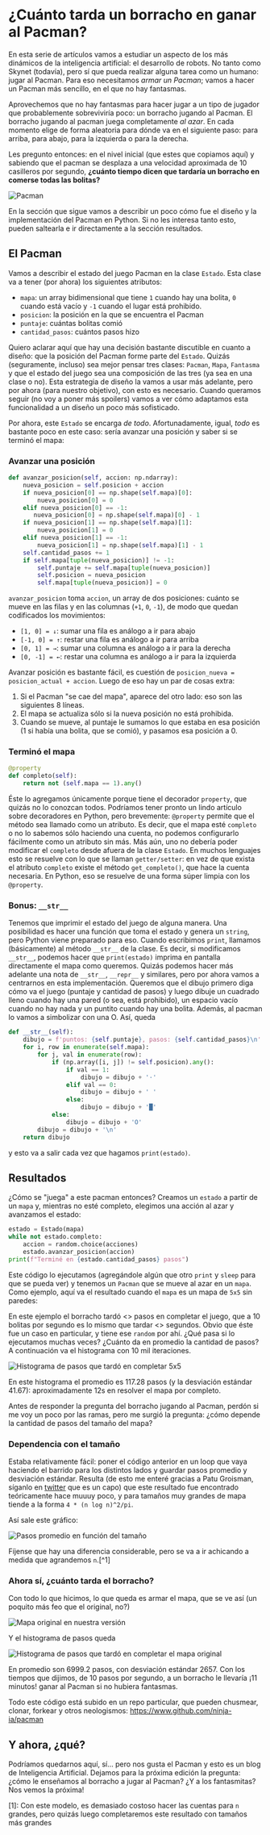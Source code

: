 # ¿Cuánto tarda un borracho en ganar al Pacman?

En esta serie de artículos vamos a estudiar un aspecto de los más dinámicos de la inteligencia artificial: el desarrollo de robots.
No tanto como Skynet (todavía), pero sí que pueda realizar alguna tarea como un humano: jugar al Pacman.
Para eso necesitamos *armar un Pacman*; vamos a hacer un Pacman más sencillo, en el que no hay fantasmas.

Aprovechemos que no hay fantasmas para hacer jugar a un tipo de jugador que probablemente sobreviviría poco: un borracho jugando al Pacman.
El borracho jugando al pacman juega completamente *al azar*.
En cada momento elige de forma aleatoria para dónde va en el siguiente paso: para arriba, para abajo, para la izquierda o para la derecha.

Les pregunto entonces: en el nivel inicial (que estes que copiamos aquí) y sabiendo que el pacman se desplaza a una velocidad aproximada de 10 casilleros por segundo, **¿cuánto tiempo dicen que tardaría un borracho en comerse todas las bolitas?**

![Pacman](pacman_original.png)

En la sección que sigue vamos a describir un poco cómo fue el diseño y la implementación del Pacman en Python.
Si no les interesa tanto esto, pueden saltearla e ir directamente a la sección resultados.

## El Pacman

Vamos a describir el estado del juego Pacman en la clase `Estado`.
Esta clase va a tener (por ahora) los siguientes atributos:

- `mapa`: un array bidimensional que tiene `1` cuando hay una bolita, `0` cuando está vacío y `-1` cuando el lugar está prohibido.
- `posicion`: la posición en la que se encuentra el Pacman
- `puntaje`: cuántas bolitas comió
- `cantidad_pasos`: cuántos pasos hizo

Quiero aclarar aquí que hay una decisión bastante discutible en cuanto a diseño: que la posición del Pacman forme parte del `Estado`.
Quizás (seguramente, incluso) sea mejor pensar tres clases: `Pacman`, `Mapa`, `Fantasma` y que el estado del juego sea una composición de las tres (ya sea en una clase o no).
Esta estrategia de diseño la vamos a usar más adelante, pero por ahora (para nuestro objetivo), con esto es necesario.
Cuando queramos seguir (no voy a poner más spoilers) vamos a ver cómo adaptamos esta funcionalidad a un diseño un poco más sofisticado.

Por ahora, este `Estado` se encarga *de todo*.
Afortunadamente, igual, *todo* es bastante poco en este caso: sería avanzar una posición y saber si se terminó el mapa:
    
### Avanzar una posición

```python
def avanzar_posicion(self, accion: np.ndarray):
    nueva_posicion = self.posicion + accion
    if nueva_posicion[0] == np.shape(self.mapa)[0]:
        nueva_posicion[0] = 0
    elif nueva_posicion[0] == -1:
       nueva_posicion[0] = np.shape(self.mapa)[0] - 1
    if nueva_posicion[1] == np.shape(self.mapa)[1]:
        nueva_posicion[1] = 0
    elif nueva_posicion[1] == -1:
        nueva_posicion[1] = np.shape(self.mapa)[1] - 1
    self.cantidad_pasos += 1
    if self.mapa[tuple(nueva_posicion)] != -1:
        self.puntaje += self.mapa[tuple(nueva_posicion)]
        self.posicion = nueva_posicion
        self.mapa[tuple(nueva_posicion)] = 0
```

`avanzar_posicion` toma `accion`, un array de dos posiciones: cuánto se mueve en las filas y en las columnas (`+1`, `0`, `-1`), de modo que quedan codificados los movimientos:
- `[1, 0] = ↓`: sumar una fila es análogo a ir para abajo
- `[-1, 0] = ↑`: restar una fila es análogo a ir para arriba
- `[0, 1] = →`: sumar una columna es análogo a ir para la derecha
- `[0, -1] = ←`: restar una columna es análogo a ir para la izquierda

Avanzar posición es bastante fácil, es cuestión de `posicion_nueva = posicion_actual + accion`.
Luego de eso hay un par de cosas extra:

1. Si el Pacman "se cae del mapa", aparece del otro lado: eso son las siguientes 8 líneas.
2. El mapa se actualiza sólo si la nueva posición no está prohibida.
3. Cuando se mueve, al puntaje le sumamos lo que estaba en esa posición (1 si había una bolita, que se comió), y pasamos esa posición a 0.

### Terminó el mapa

```python
@property
def completo(self):
    return not (self.mapa == 1).any()
```

Éste lo agregamos únicamente porque tiene el decorador `property`, que quizás no lo conozcan todos.
Podríamos tener pronto un lindo artículo sobre decoradores en Python, pero brevemente: `@property` permite que el método sea llamado como un atributo.
Es decir, que el mapa esté `completo` o no lo sabemos sólo haciendo una cuenta, no podemos configurarlo fácilmente como un atributo sin más.
Más aún, uno no debería poder modificar el `completo` desde afuera de la clase `Estado`.
En muchos lenguajes esto se resuelve con lo que se llaman `getter/setter`: en vez de que exista el atributo `completo` existe el método `get_completo()`, que hace la cuenta necesaria.
En Python, eso se resuelve de una forma súper limpia con los `@property`.
### Bonus: `__str__`

Tenemos que imprimir el estado del juego de alguna manera.
Una posibilidad es hacer una función que toma el estado y genera un `string`, pero Python viene preparado para eso.
Cuando escribimos `print`, llamamos (básicamente) al método `__str__` de la clase.
Es decir, si modificamos `__str__`, podemos hacer que `print(estado)` imprima en pantalla directamente el mapa como queremos.
Quizás podemos hacer más adelante una nota de `__str__`, `__repr__` y similares, pero por ahora vamos a centrarnos en esta implementación.
Queremos que el dibujo primero diga cómo va el juego (puntaje y cantidad de pasos) y luego dibuje un cuadrado lleno cuando hay una pared (o sea, está prohibido), un espacio vacío cuando no hay nada y un puntito cuando hay una bolita.
Además, al pacman lo vamos a simbolizar con una O.
Así, queda

```python
def __str__(self):
    dibujo = f'puntos: {self.puntaje}, pasos: {self.cantidad_pasos}\n'
    for i, row in enumerate(self.mapa):
        for j, val in enumerate(row):
            if (np.array([i, j]) != self.posicion).any():
                if val == 1:
                    dibujo = dibujo + '·'
                elif val == 0:
                    dibujo = dibujo + ' '
                else:
                    dibujo = dibujo + '█'
            else:
                dibujo = dibujo + 'O'
        dibujo = dibujo + '\n'
    return dibujo
```

y esto va a salir cada vez que hagamos `print(estado)`.

## Resultados

¿Cómo se "juega" a este pacman entonces?
Creamos un `estado` a partir de un `mapa` y, mientras no esté completo, elegimos una acción al azar y avanzamos el estado:
```python
estado = Estado(mapa)
while not estado.completo:
    accion = random.choice(acciones)
    estado.avanzar_posicion(accion)
print(f"Terminé en {estado.cantidad_pasos} pasos")
```

Este código lo ejecutamos (agregándole algún que otro `print` y `sleep` para que se pueda ver) y tenemos un `Pacman` que se mueve al azar en un `mapa`.
Como ejemplo, aquí va el resultado cuando el `mapa` es un mapa de `5x5` sin paredes:


En este ejemplo el borracho tardó <> pasos en completar el juego, que a 10 bolitas por segundo es lo mismo que tardar <> segundos.
Obvio que éste fue un caso en particular, y tiene ese `random` por ahí.
¿Qué pasa si lo ejecutamos muchas veces?
¿Cuánto da en promedio la cantidad de pasos?
A continuación va el histograma con 10 mil iteraciones.

![Histograma de pasos que tardó en completar 5x5](histograma_5x5.png)

En este histograma el promedio es 117.28 pasos (y la desviación estándar 41.67): aproximadamente 12s en resolver el mapa por completo.

Antes de responder la pregunta del borracho jugando al Pacman, perdón si me voy un poco por las ramas, pero me surgió la pregunta: ¿cómo depende la cantidad de pasos del tamaño del mapa?

### Dependencia con el tamaño

Estaba relativamente fácil: poner el código anterior en un loop que vaya haciendo el barrido para los distintos lados y guardar pasos promedio y desviación estándar.
Resulta (de esto me enteré gracias a Patu Groisman, síganlo en [twitter](twitter.com/pgroisma) que es un capo) que este resultado fue encontrado teóricamente hace muuuy poco, y para tamaños muy grandes de mapa tiende a la forma `4 * (n log n)^2/pi`.

Así sale este gráfico:

![Pasos promedio en función del tamaño](pasos_vs_tamanio.png)

Fíjense que hay una diferencia considerable, pero se va a ir achicando a medida que agrandemos `n`.[^1]

### Ahora sí, ¿cuánto tarda el borracho?

Con todo lo que hicimos, lo que queda es armar el mapa, que se ve así (un poquito más feo que el original, no?)

![Mapa original en nuestra versión](original_consola.png)

Y el histograma de pasos queda

![Histograma de pasos que tardó en completar el mapa original](histograma_original.png)

En promedio son 6999.2 pasos, con desviación estándar 2657.
Con los tiempos que dijimos, de 10 pasos por segundo, a un borracho le llevaría ¡11 minutos! ganar al Pacman si no hubiera fantasmas.

Todo este código está subido en un repo particular, que pueden chusmear, clonar, forkear y otros neologismos: https://www.github.com/ninja-ia/pacman

## Y ahora, ¿qué?

Podríamos quedarnos aquí, sí... pero nos gusta el Pacman y esto es un blog de Inteligencia Artificial.
Dejamos para la próxima edición la pregunta: ¿cómo le enseñamos al borracho a jugar al Pacman? ¿Y a los fantasmitas?
Nos vemos la próxima!

[1]: Con este modelo, es demasiado costoso hacer las cuentas para `n` grandes, pero quizás luego completaremos este resultado con tamaños más grandes

